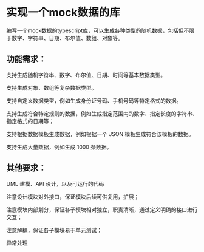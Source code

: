 # 实现一个mock数据的库

编写一个mock数据的typescript库，可以生成各种类型的随机数据，包括但不限于数字、字符串、日期、布尔值、数组、对象等。

## 功能需求：

支持生成随机字符串、数字、布尔值、日期、时间等基本数据类型。

支持生成对象、数组等复杂数据类型。

支持自定义数据类型，例如生成身份证号码、手机号码等特定格式的数据。

支持生成符合特定规则的数据，例如生成指定范围内的数字、指定长度的字符串、指定格式的日期等；

支持根据数据模板生成数据，例如根据一个 JSON 模板生成符合该模板的数据。

支持生成大量数据，例如生成 1000 条数据。

## 其他要求：

UML 建模、API 设计，以及可运行的代码

注意设计模块对外接口，保证模块后续可供复用，扩展；

注意模块内部划分，保证各子模块相对独立，职责清晰，通过定义明确的接口进行交互；

注意解耦，保证各子模块易于单元测试；

异常处理
